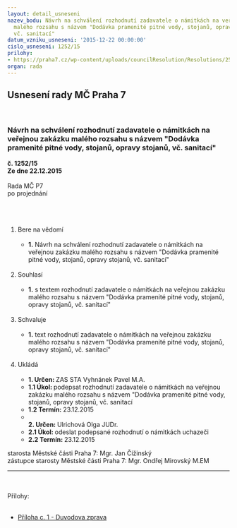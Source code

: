 ```yaml
---
layout: detail_usneseni
nazev_bodu: Návrh na schválení rozhodnutí zadavatele o námitkách na veřejnou zakázku
  malého rozsahu s názvem "Dodávka pramenité pitné vody, stojanů, opravy stojanů,
  vč. sanitací"
datum_vzniku_usneseni: '2015-12-22 00:00:00'
cislo_usneseni: 1252/15
prilohy:
- https://praha7.cz/wp-content/uploads/councilResolution/Resolutions/25597/1252_15_pril1.doc
organ: rada
---
```

<div id="ucUsn_pList" class="usn">
	<span><h2>Usnesení rady MČ Praha 7 </h2>
<br></span><div class="standBody">
<span><h3>Návrh na schválení rozhodnutí zadavatele o námitkách na veřejnou zakázku malého rozsahu s názvem "Dodávka pramenité pitné vody, stojanů, opravy stojanů, vč. sanitací"</h3></span><div class="center">
		<strong>č. 1252/15</strong><br>
	</div>
<div class="center">
		<strong>Ze dne 22.12.2015</strong><br><br>
	</div>Rada MČ P7<br>po projednání<br><br><br><ol>
<br><li>Bere na vědomí <br><ul>
<br><li>
<strong>1.</strong> Návrh na schválení rozhodnutí zadavatele o námitkách na veřejnou zakázku malého rozsahu s názvem "Dodávka pramenité pitné vody, stojanů, opravy stojanů, vč. sanitací"</li>
</ul>
<br>
</li>
<li>Souhlasí <br><ul>
<br><li>
<strong>1.</strong> s textem rozhodnutí zadavatele o námitkách na veřejnou zakázku malého rozsahu s názvem "Dodávka pramenité pitné vody, stojanů, opravy stojanů, vč. sanitací"</li>
</ul>
<br>
</li>
<li>Schvaluje <br><ul>
<br><li>
<strong>1.</strong> text rozhodnutí zadavatele o námitkách na veřejnou zakázku malého rozsahu s názvem "Dodávka pramenité pitné vody, stojanů, opravy stojanů, vč. sanitací" </li>
</ul>
<br>
</li>
<li>Ukládá <br><ul>
<br><li>
<strong>1. Určen: </strong>ZAS STA Vyhnánek Pavel M.A. <br>
</li>
<li>
<strong>1.1 Úkol: </strong>podepsat rozhodnutí zadavatele o námitkách na veřejnou zakázku malého rozsahu s názvem "Dodávka pramenité pitné vody, stojanů, opravy stojanů, vč. sanitací <br>
</li>
<li>
<strong>1.2 Termín: </strong>23.12.2015 <br>
</li>
<li>
<strong><br>2. Určen: </strong>Ulrichová Olga JUDr. <br>
</li>
<li>
<strong>2.1 Úkol: </strong>odeslat podepsané rozhodnutí o námitkách uchazeči <br>
</li>
<li>
<strong>2.2 Termín: </strong>23.12.2015</li>
</ul>
</li>
</ol>starosta Městské části Praha 7: Mgr. Jan Čižinský<br>zástupce starosty Městské části Praha 7: Mgr. Ondřej Mirovský M.EM <br><hr>
<br><br>Přílohy: <br><ul>
<br><li><a href="/zdroj.aspx?typ=4&amp;Id=69383&amp;sh=-1268236971" target="_blank" title="Odkaz na soubor - 25,5 kB - nové okno">Příloha c. 1 - Duvodova zprava</a></li>
</ul>
</div>
</div>